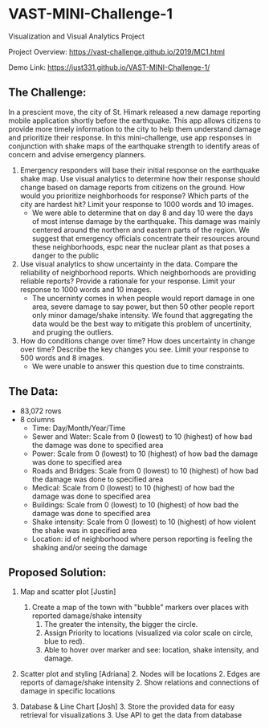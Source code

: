 # VAST-MINI-Challenge-1
Visualization and Visual Analytics Project 

Project Overview: https://vast-challenge.github.io/2019/MC1.html 

Demo Link: https://just331.github.io/VAST-MINI-Challenge-1/

## The Challenge:
In a prescient move, the city of St. Himark released a new damage reporting mobile application shortly before the earthquake. This app allows citizens to provide more timely information to the city to help them understand damage and prioritize their response. In this mini-challenge, use app responses in conjunction with shake maps of the earthquake strength to identify areas of concern and advise emergency planners.

1. Emergency responders will base their initial response on the earthquake shake map. Use visual analytics to determine how their response should change based on damage reports from citizens on the ground. How would you prioritize neighborhoods for response? Which parts of the city are hardest hit? Limit your response to 1000 words and 10 images.
    * We were able to determine that on day 8 and day 10 were the days of most intense damage by the earthquake. This damage was mainly centered around the northern and eastern parts of the region. We suggest that emergency officials concentrate their resources around these neighborhoods, espc near the nuclear plant as that poses a danger to the public 
2. Use visual analytics to show uncertainty in the data. Compare the reliability of neighborhood reports. Which neighborhoods are providing reliable reports? Provide a rationale for your response. Limit your response to 1000 words and 10 images.
    * The uncerninty comes in when people would report damage in one area, severe damage to say power, but then 50 other people report only minor damage/shake intensity. We found that aggregating the data would be the best way to mitigate this problem of uncertinity, and pruging the outliers. 
3. How do conditions change over time? How does uncertainty in change over time? Describe the key changes you see. Limit your response to 500 words and 8 images.
    * We were unable to answer this question due to time constraints. 

## The Data: 
* 83,072 rows 
* 8 columns
    * Time: Day/Month/Year/Time
    * Sewer and Water: Scale from 0 (lowest) to 10 (highest) of how bad the damage was done to specified area
    * Power: Scale from 0 (lowest) to 10 (highest) of how bad the damage was done to specified area  
    * Roads and Bridges: Scale from 0 (lowest) to 10 (highest) of how bad the damage was done to specified area 
    * Medical: Scale from 0 (lowest) to 10 (highest) of how bad the damage was done to specified area 
    * Buildings: Scale from 0 (lowest) to 10 (highest) of how bad the damage was done to specified area
    * Shake intensity: Scale from 0 (lowest) to 10 (highest) of how violent the shake was in specified area 
    * Location: id of neighborhood where person reporting is feeling the shaking and/or seeing the damage
 
## Proposed Solution:

1. Map and scatter plot [Justin]
    1. Create a map of the town with "bubble" markers over places with reported damage/shake intensity
        1. The greater the intensity, the bigger the circle. 
        1. Assign Priority to locations (visualized via color scale on circle, blue to red).
        1. Able to hover over marker and see: location, shake intensity, and damage.
 
2. Scatter plot and styling [Adriana] 
    2.  Nodes will be locations 
    2. Edges are reports of damage/shake intensity 
    2. Show relations and connections of damage in specific locations
    
3. Database & Line Chart [Josh]
    3. Store the provided data for easy retrieval for visualizations
    3. Use API to get the data from database             